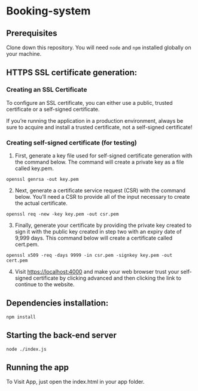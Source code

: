 
# Booking-system
## Prerequisites
Clone down this repository. You will need `node` and `npm` installed globally on your machine.  

## HTTPS SSL certificate generation:
### Creating an SSL Certificate
To configure an SSL certificate, you can either use a public, trusted certificate or a self-signed certificate. 

If you’re running the application in a production environment, always be sure to acquire and install a trusted certificate, not a self-signed certificate!

### Creating self-signed certificate (for testing)
1. First, generate a key file used for self-signed certificate generation with the command below. The command will create a private key as a file called key.pem.
```
openssl genrsa -out key.pem
```

2. Next, generate a certificate service request (CSR) with the command below. You’ll need a CSR to provide all of the input necessary to create the actual certificate.
```
openssl req -new -key key.pem -out csr.pem
```

3. Finally, generate your certificate by providing the private key created to sign it with the public key created in step two with an expiry date of 9,999 days. This command below will create a certificate called cert.pem.
```
openssl x509 -req -days 9999 -in csr.pem -signkey key.pem -out cert.pem
```

4. Visit [https://localhost:4000](https://localhost:4000) and make your web browser trust your self-signed certificate by clicking advanced and then clicking the link to continue to the website.

## Dependencies installation:
```
npm install
```

## Starting the back-end server
```
node ./index.js
```

## Running the app
To Visit App, just open the index.html in your app folder.
